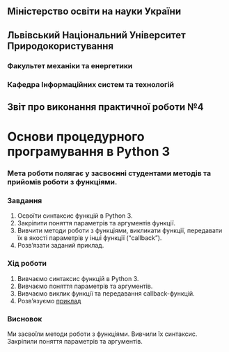 ## Міністерство освіти на науки України
## Львівський Національний Університет Природокористування
### Факультет механіки та енергетики
### Кафедра Інформаційних систем та технологій

## Звіт про виконання практичної роботи №4
# Основи процедурного програмування в Python 3

### Мета роботи полягає у засвоєнні студентами методів та прийомів роботи з функціями.

### Завдання
1. Освоїти синтаксис функцій в Python 3.
2. Закріпити поняття параметрів та аргументів функції.
3. Вивчити методи роботи з функціями, викликати функції, передавати їх в якості параметрів у інші функції (“callback”).
4. Розв’язати заданий приклад.

### Хід роботи
1. Вивчаємо синтаксис функцій в Python 3.
2. Вивчаємо поняття параметрів та аргументів.
3. Вивчаємо виклик функції та передавання callback-функцій.
4. Розвʼязуємо [приклад](lab4.py)

### Висновок
Ми засвоїли методи роботи з функціями. Вивчили їх синтаксис. Закріпили поняття параметрів та аргументів.